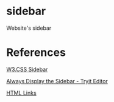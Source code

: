 # sidebar
Website's sidebar

# References

[W3.CSS Sidebar](https://www.w3schools.com/w3css/w3css_sidebar.asp)

[Always Display the Sidebar - Tryit Editor](https://www.w3schools.com/w3css/tryit.asp?filename=tryw3css_sidebar_right)

[HTML Links](https://www.w3schools.com/html/html_links.asp)
